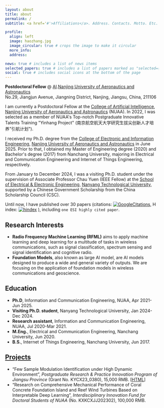 ```yaml
---
layout: about
title: about
permalink: /
subtitle: <a href='#'>Affiliations</a>. Address. Contacts. Motto. Etc.

profile:
  align: left
  image: haozhang.jpg
  image_circular: true # crops the image to make it circular
  more_info: 
  address: 

news: true # includes a list of news items
selected_papers: true # includes a list of papers marked as "selected={true}"
social: true # includes social icons at the bottom of the page
---
```


**Postdoctoral Fellow** @ [AI](https://ai.nuaa.edu.cn/).[Nanjing University of Aeronautics and Astronautics](http://www.nuaa.edu.cn)<br>
No.29, Jiangjun Avenue, Jiangning District, Nanjing, Jiangsu, China, 211106<br>

I am currently a Postdoctoral Fellow at the [College of Artificial Intelligence](https://ai.nuaa.edu.cn),  [Nanjing University of Aeronautics and Astronautics](http://www.nuaa.edu.cn) (NUAA). In 2022, I was selected as a member of NUAA's Top-notch Postgraduate Innovative Talents Training "Yinhang Project" (南京航空航天大学研究生拔尖创新人才培养"引航计划").

I received my Ph.D. degree from the [College of Electronic and Information Engineering](http://ceie.nuaa.edu.cn/), [Nanjing University of Aeronautics and Astronautics](http://www.nuaa.edu.cn) in June 2025. Prior to that, I obtained my Master of Engineering degree (2020) and Bachelor's degree (2017) from Nanchang University, majoring in Electrical and Communication Engineering and Internet of Things Engineering, respectively.

From January to December 2024, I was a visiting Ph.D. student under the supervision of Associate Professor Chau Yuen (IEEE Fellow) at the [School of Electrical & Electronic Engineering](https://www.ntu.edu.sg/eee), [Nanyang Technological University](https://www.ntu.edu.sg/), supported by a Chinese Government Scholarship from the China Scholarship Council (CSC).

Until now, I have published over 30 papers (citations: [![GoogleCitations](https://img.shields.io/endpoint?logo=Google%20Scholar&url=https://cdn.jsdelivr.net/gh/haozhangcn/haozhangcn.github.io@gs/citation.json&labelColor=f6f6f6&color=9cf&style=flat&label=citations)](https://scholar.google.com/citations?user=zs9DkEAAAAAJ), H index: [![hindex](https://img.shields.io/endpoint?logo=Google%20Scholar&url=https%3A%2F%2Fcdn.jsdelivr.net%2Fgh%2Fhaozhangcn%2Fhaozhangcn.github.io@gs%2Fh.json&labelColor=f6f6f6&color=9cf&style=flat&label=H-index)](https://scholar.google.com/citations?user=zs9DkEAAAAAJ) ), including `one ESI highly cited paper`.


## Research Interests
- **Radio Frequency Machine Learning (RFML)** aims to apply machine learning and deep learning for a multitude of tasks in wireless communications, such as signal classification, spectrum sensing and signal identification and cognitive radio.
- **Foundation Models**, also known as large AI model, are AI models designed to produce a wide and general variety of outputs. We are focusing on the application of foundation models in wireless communications and geoscience.



<!--more-->

## Education
- **Ph.D**, Information and Communication Engineering, NUAA, Apr 2021-Jun 2025.
- **Visiting Ph.D. student**, Nanyang Technological University, Jan 2024-Dec 2024.
- **Research assistant**, Information and Communication Engineering, NUAA, Jul 2020-Mar 2021.
- **M.Eng.**, Electrical and Communication Engineering, Nanchang University, Jun 2020.
- **B.S.**, Internet of Things Engineering, Nanchang University, Jun 2017.

## <a href="{{ '/projects/' | relative_url }}" style="color: inherit" >Projects</a>
- “Few Sample Modulation Identification under High Dynamic Environment”, *Postgraduate Research & Practice Innovation Program of Jiangsu Province* (Grant No. KYCX23_0380), 15,000 RMB. [[HTML](/projects/fsamc/)]
- “Research on Comprehensive Mechanical Performance of Coral Concrete Foundation Island and Reef Wind Turbines Based on Interpretable Deep Learning”, *Interdisciplinary Innovation Fund for Doctoral Students of NUAA* (No. KXKCXJJ202302), 100,000 RMB.
